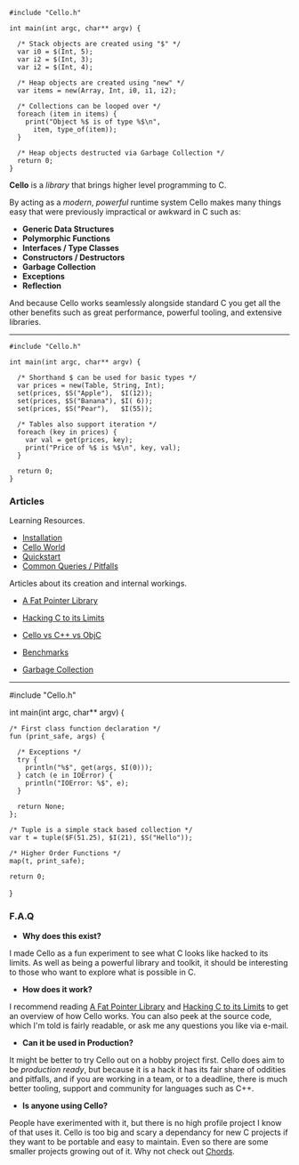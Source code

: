   <div class="row">
  <div class="col-xs-6 col-md-6">

    #include "Cello.h"

    int main(int argc, char** argv) {

      /* Stack objects are created using "$" */
      var i0 = $(Int, 5);
      var i2 = $(Int, 3);
      var i2 = $(Int, 4);

      /* Heap objects are created using "new" */
      var items = new(Array, Int, i0, i1, i2);
      
      /* Collections can be looped over */
      foreach (item in items) {
        print("Object %$ is of type %$\n",
          item, type_of(item));
      }
      
      /* Heap objects destructed via Garbage Collection */
      return 0;
    }

  </div>
  <div class="col-xs-6 col-md-6">

__Cello__ is a _library_ that brings higher level programming to C.

By acting as a _modern_, _powerful_ runtime system Cello makes many things easy 
that were previously impractical or awkward in C such as:

* __Generic Data Structures__
* __Polymorphic Functions__
* __Interfaces / Type Classes__
* __Constructors / Destructors__
* __Garbage Collection__
* __Exceptions__
* __Reflection__

And because Cello works seamlessly alongside standard C you get all the other 
benefits such as great performance, powerful tooling, and extensive 
libraries.

  </div>
  </div><hr/>
  <div class="row">
  <div class="col-xs-6 col-md-6">

    #include "Cello.h"

    int main(int argc, char** argv) {
      
      /* Shorthand $ can be used for basic types */
      var prices = new(Table, String, Int);
      set(prices, $S("Apple"),  $I(12)); 
      set(prices, $S("Banana"), $I( 6)); 
      set(prices, $S("Pear"),   $I(55)); 

      /* Tables also support iteration */
      foreach (key in prices) {
        var val = get(prices, key);
        print("Price of %$ is %$\n", key, val);
      }
      
      return 0;
    }
    
  </div>
  <div class="col-xs-6 col-md-6">
    
### Articles

Learning Resources.

* [Installation](/learn/installation)
* [Cello World](/learn/cello-world)
* [Quickstart](/learn/quickstart)
* [Common Queries / Pitfalls](/learn/queries-and-pitfalls)

Articles about its creation and internal workings.

* [A Fat Pointer Library](/learn/a-fat-pointer-library)
* [Hacking C to its Limits](/learn/hacking-c-to-its-limits)
* [Cello vs C++ vs ObjC](/learn/cello-vs-cpp-vs-objc)
* [Benchmarks](/learn/benchmarks)
* [Garbage Collection](/learn/garbage-collection)
    
  </div>
  </div><hr/>
  <div class="row">
  <div class="col-xs-6 col-md-6">
    

    #include "Cello.h"

    int main(int argc, char** argv) {
      
      /* First class function declaration */
      fun (print_safe, args) {
        
        /* Exceptions */
        try {
          println("%$", get(args, $I(0)));
        } catch (e in IOError) {
          println("IOError: %$", e);
        }

        return None;
      };
      
      /* Tuple is a simple stack based collection */
      var t = tuple($F(51.25), $I(21), $S("Hello"));
      
      /* Higher Order Functions */
      map(t, print_safe);
      
      return 0;
    }


  </div>
  <div class="col-md-6">
  

### F.A.Q

* __Why does this exist?__

I made Cello as a fun experiment to see what C looks like hacked to its limits. 
As well as being a powerful library and toolkit, it should be interesting to 
those who want to explore what is possible in C.

* __How does it work?__

I recommend reading 
[A Fat Pointer Library](/learn/fatpointer) and 
[Hacking C to its Limits](/learn/hacking) to get an overview of how Cello works.
You can also peek at the source code, which I'm told is fairly readable, or 
ask me any questions you like via e-mail.

* __Can it be used in Production?__

It might be better to try Cello out on a hobby project first. Cello does aim to 
be _production ready_, but because it is a hack it has its fair share of 
oddities and pitfalls, and if you are working in a team, or to a deadline, 
there is much better tooling, support and community for languages such as C++.

* __Is anyone using Cello?__

People have exerimented with it, but there is no high profile project I know of
that uses it. Cello is too big and scary a dependancy for new C projects if 
they want to be portable and easy to maintain. Even so there are some smaller 
projects growing out of it. Why not check out [Chords](/chords).


  </div>
  </div>

